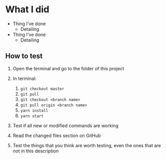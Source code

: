 # What I did

- Thing I’ve done
   - Detailing
- Thing I’ve done
   - Detailing

## How to test

1. Open the terminal and go to the folder of this project

1. In terminal:
   1. `git checkout master`
   1. `git pull`
   1. `git checkout <branch name>`
   1. `git pull origin <branch name>`
   1. `yarn install`
   1. `yarn start`

1. Test if all new or modified commands are working

1. Read the changed files section on GitHub

1. Test the things that you think are worth testing, even the ones that are not in this description